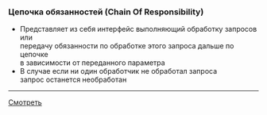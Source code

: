 ### Цепочка обязанностей (Chain Of Responsibility)

- Представляет из себя интерфейс выполняющий обработку запросов или  
  передачу обязанности по обработке этого запроса дальше по цепочке  
  в зависимости от переданного параметра
- В случае если ни один обработчик не обработал запроса  
  запрос останется необработан

---

[Смотреть](chainofresponsibility.go)

